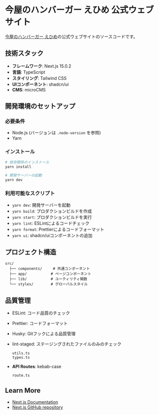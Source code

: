 # 今屋のハンバーガー えひめ 公式ウェブサイト

[今屋のハンバーガー えひめ](https://www.imaya-ehime.com/)の公式ウェブサイトのソースコードです。

## 技術スタック

- **フレームワーク**: Next.js 15.0.2
- **言語**: TypeScript
- **スタイリング**: Tailwind CSS
- **UIコンポーネント**: shadcn/ui
- **CMS**: microCMS

## 開発環境のセットアップ

### 必要条件

- Node.js (バージョンは `.node-version` を参照)
- Yarn

### インストール

```bash
# 依存関係のインストール
yarn install

# 開発サーバーの起動
yarn dev
```

### 利用可能なスクリプト

- `yarn dev`: 開発サーバーを起動
- `yarn build`: プロダクションビルドを作成
- `yarn start`: プロダクションビルドを実行
- `yarn lint`: ESLintによるコードチェック
- `yarn format`: Prettierによるコードフォーマット
- `yarn ui`: shadcn/uiコンポーネントの追加

## プロジェクト構造

```
src/
  ├── components/     # 共通コンポーネント
  ├── app/           # ページコンポーネント
  ├── lib/           # ユーティリティ関数
  └── styles/        # グローバルスタイル
```

## 品質管理

- ESLint: コード品質のチェック
- Prettier: コードフォーマット
- Husky: Gitフックによる品質管理
- lint-staged: ステージングされたファイルのみのチェック

  ```
  utils.ts
  types.ts
  ```

- **API Routes**: kebab-case
  ```
  route.ts
  ```

## Learn More

- [Next.js Documentation](https://nextjs.org/docs)
- [Next.js GitHub repository](https://github.com/vercel/next.js)
